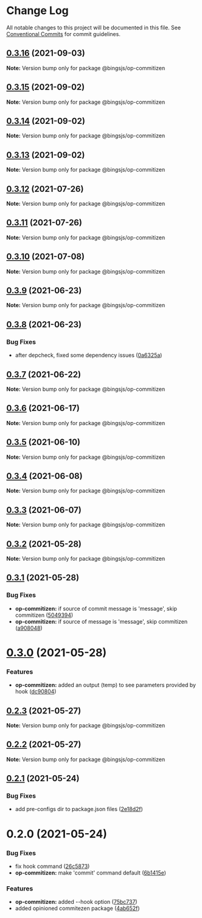 # Change Log

All notable changes to this project will be documented in this file.
See [Conventional Commits](https://conventionalcommits.org) for commit guidelines.

## [0.3.16](https://github.com/bingtimren/op-tools/compare/@bingsjs/op-commitizen@0.3.15...@bingsjs/op-commitizen@0.3.16) (2021-09-03)

**Note:** Version bump only for package @bingsjs/op-commitizen





## [0.3.15](https://github.com/bingtimren/op-tools/compare/@bingsjs/op-commitizen@0.3.14...@bingsjs/op-commitizen@0.3.15) (2021-09-02)

**Note:** Version bump only for package @bingsjs/op-commitizen





## [0.3.14](https://github.com/bingtimren/op-tools/compare/@bingsjs/op-commitizen@0.3.13...@bingsjs/op-commitizen@0.3.14) (2021-09-02)

**Note:** Version bump only for package @bingsjs/op-commitizen





## [0.3.13](https://github.com/bingtimren/op-tools/compare/@bingsjs/op-commitizen@0.3.12...@bingsjs/op-commitizen@0.3.13) (2021-09-02)

**Note:** Version bump only for package @bingsjs/op-commitizen





## [0.3.12](https://github.com/bingtimren/op-tools/compare/@bingsjs/op-commitizen@0.3.11...@bingsjs/op-commitizen@0.3.12) (2021-07-26)

**Note:** Version bump only for package @bingsjs/op-commitizen





## [0.3.11](https://github.com/bingtimren/op-tools/compare/@bingsjs/op-commitizen@0.3.10...@bingsjs/op-commitizen@0.3.11) (2021-07-26)

**Note:** Version bump only for package @bingsjs/op-commitizen





## [0.3.10](https://github.com/bingtimren/op-tools/compare/@bingsjs/op-commitizen@0.3.9...@bingsjs/op-commitizen@0.3.10) (2021-07-08)

**Note:** Version bump only for package @bingsjs/op-commitizen





## [0.3.9](https://github.com/bingtimren/op-tools/compare/@bingsjs/op-commitizen@0.3.8...@bingsjs/op-commitizen@0.3.9) (2021-06-23)

**Note:** Version bump only for package @bingsjs/op-commitizen





## [0.3.8](https://github.com/bingtimren/op-tools/compare/@bingsjs/op-commitizen@0.3.7...@bingsjs/op-commitizen@0.3.8) (2021-06-23)


### Bug Fixes

* after depcheck, fixed some dependency issues ([0a6325a](https://github.com/bingtimren/op-tools/commit/0a6325aa844ddd02159dbf540313219a84088848))





## [0.3.7](https://github.com/bingtimren/op-tools/compare/@bingsjs/op-commitizen@0.3.6...@bingsjs/op-commitizen@0.3.7) (2021-06-22)

**Note:** Version bump only for package @bingsjs/op-commitizen





## [0.3.6](https://github.com/bingtimren/op-tools/compare/@bingsjs/op-commitizen@0.3.5...@bingsjs/op-commitizen@0.3.6) (2021-06-17)

**Note:** Version bump only for package @bingsjs/op-commitizen





## [0.3.5](https://github.com/bingtimren/op-tools/compare/@bingsjs/op-commitizen@0.3.4...@bingsjs/op-commitizen@0.3.5) (2021-06-10)

**Note:** Version bump only for package @bingsjs/op-commitizen





## [0.3.4](https://github.com/bingtimren/op-tools/compare/@bingsjs/op-commitizen@0.3.3...@bingsjs/op-commitizen@0.3.4) (2021-06-08)

**Note:** Version bump only for package @bingsjs/op-commitizen





## [0.3.3](https://github.com/bingtimren/op-tools/compare/@bingsjs/op-commitizen@0.3.2...@bingsjs/op-commitizen@0.3.3) (2021-06-07)

**Note:** Version bump only for package @bingsjs/op-commitizen





## [0.3.2](https://github.com/bingtimren/op-tools/compare/@bingsjs/op-commitizen@0.3.1...@bingsjs/op-commitizen@0.3.2) (2021-05-28)

**Note:** Version bump only for package @bingsjs/op-commitizen





## [0.3.1](https://github.com/bingtimren/op-tools/compare/@bingsjs/op-commitizen@0.3.0...@bingsjs/op-commitizen@0.3.1) (2021-05-28)


### Bug Fixes

* **op-commitizen:** if source of commit message is 'message', skip commitizen ([5049394](https://github.com/bingtimren/op-tools/commit/5049394918b7ee1b81b09ec44dda4b65f8a06498))
* **op-commitizen:** if source of message is 'message', skip commitizen ([a908048](https://github.com/bingtimren/op-tools/commit/a908048184e79b68406797bd1f9feb7f59a07959))





# [0.3.0](https://github.com/bingtimren/op-tools/compare/@bingsjs/op-commitizen@0.2.3...@bingsjs/op-commitizen@0.3.0) (2021-05-28)


### Features

* **op-commitizen:** added an output (temp) to see parameters provided by hook ([dc90804](https://github.com/bingtimren/op-tools/commit/dc90804d59682d6539cea0a4ae00ec1ec9b417b5))





## [0.2.3](https://github.com/bingtimren/op-tools/compare/@bingsjs/op-commitizen@0.2.2...@bingsjs/op-commitizen@0.2.3) (2021-05-27)

**Note:** Version bump only for package @bingsjs/op-commitizen





## [0.2.2](https://github.com/bingtimren/op-tools/compare/@bingsjs/op-commitizen@0.2.1...@bingsjs/op-commitizen@0.2.2) (2021-05-27)

**Note:** Version bump only for package @bingsjs/op-commitizen





## [0.2.1](https://github.com/bingtimren/op-tools/compare/@bingsjs/op-commitizen@0.2.0...@bingsjs/op-commitizen@0.2.1) (2021-05-24)


### Bug Fixes

* add pre-configs dir to package.json files ([2e18d2f](https://github.com/bingtimren/op-tools/commit/2e18d2ffe03dd258249da4d40b125eb1ef56adac))





# 0.2.0 (2021-05-24)


### Bug Fixes

* fix hook command ([26c5873](https://github.com/bingtimren/op-tools/commit/26c587321d0241b349e2ef220c3e3d00644b12ea))
* **op-commitizen:** make 'commit' command default ([6b1415e](https://github.com/bingtimren/op-tools/commit/6b1415e7b2a11570ecd601da3b3599c2b36acd27))


### Features

* **op-commitizen:** added --hook option ([75bc737](https://github.com/bingtimren/op-tools/commit/75bc7377c32bb2fb771baa532d0e82f2b1d7221f))
* added opinioned commitezen package ([4ab652f](https://github.com/bingtimren/op-tools/commit/4ab652f59bc7ce34b1a48a0ef6947740fdcdfc84))
